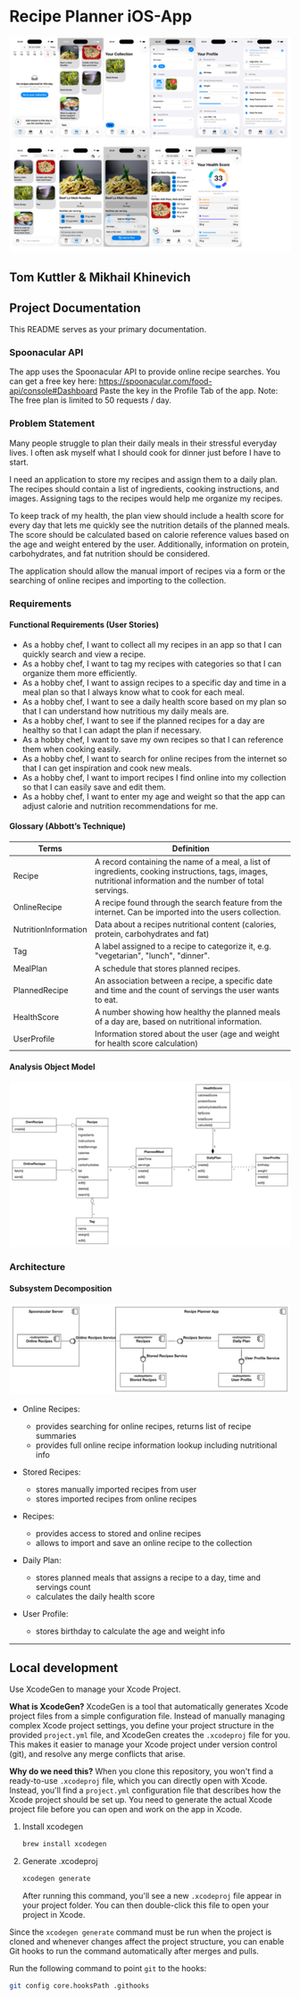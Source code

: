 # Recipe Planner iOS-App
![iOS-App](RecipePlanner.jpg)

## Tom Kuttler & Mikhail Khinevich

## Project Documentation

This README serves as your primary documentation.

### Spoonacular API
The app uses the Spoonacular API to provide online recipe searches.
You can get a free key here: https://spoonacular.com/food-api/console#Dashboard
Paste the key in the Profile Tab of the app.
Note: The free plan is limited to 50 requests / day.

### Problem Statement

Many people struggle to plan their daily meals in their stressful everyday lives.
I often ask myself what I should cook for dinner just before I have to start.

I need an application to store my recipes and assign them to a daily plan. The recipes should contain a list of ingredients, cooking instructions, and images.
Assigning tags to the recipes would help me organize my recipes.

To keep track of my health, the plan view should include a health score for every day that lets me quickly see the nutrition details of the planned meals.
The score should be calculated based on calorie reference values based on the age and weight entered by the user.
Additionally, information on protein, carbohydrates, and fat nutrition should be considered.

The application should allow the manual import of recipes via a form or the searching of online recipes and importing to the collection.

### Requirements

#### Functional Requirements (User Stories)

- As a hobby chef, I want to collect all my recipes in an app so that I can quickly search and view a recipe.
- As a hobby chef, I want to tag my recipes with categories so that I can organize them more efficiently.
- As a hobby chef, I want to assign recipes to a specific day and time in a meal plan so that I always know what to cook for each meal.
- As a hobby chef, I want to see a daily health score based on my plan so that I can understand how nutritious my daily meals are.
- As a hobby chef, I want to see if the planned recipes for a day are healthy so that I can adapt the plan if necessary.
- As a hobby chef, I want to save my own recipes so that I can reference them when cooking easily.
- As a hobby chef, I want to search for online recipes from the internet so that I can get inspiration and cook new meals.
- As a hobby chef, I want to import recipes I find online into my collection so that I can easily save and edit them.
- As a hobby chef, I want to enter my age and weight so that the app can adjust calorie and nutrition recommendations for me.

#### Glossary (Abbott’s Technique)

| Terms    | Definition      |
| ------------- | ------------- |
| Recipe | A record containing the name of a meal, a list of ingredients, cooking instructions, tags, images, nutritional information and the number of total servings. |
| OnlineRecipe | A recipe found through the search feature from the internet. Can be imported into the users collection. |
| NutritionInformation | Data about a recipes nutritional content (calories, protein, carbohydrates and fat) |
| Tag | A label assigned to a recipe to categorize it, e.g. "vegetarian", "lunch", "dinner". |
| MealPlan | A schedule that stores planned recipes. | 
| PlannedRecipe | An association between a recipe, a specific date and time and the count of servings the user wants to eat. |
| HealthScore | A number showing how healthy the planned meals of a day are, based on nutritional information. |
| UserProfile | Information stored about the user (age and weight for health score calculation) |

#### Analysis Object Model

![Analysis Object Model](AOM.png)

### Architecture

#### Subsystem Decomposition

![Subsystem Decomposition](SubsystemDecomp.png)

* Online Recipes:
    - provides searching for online recipes, returns list of recipe summaries
    - provides full online recipe information lookup including nutritional info

* Stored Recipes:
    - stores manually imported recipes from user
    - stores imported recipes from online recipes

* Recipes:
    - provides access to stored and online recipes
    - allows to import and save an online recipe to the collection

* Daily Plan:
    - stores planned meals that assigns a recipe to a day, time and servings count
    - calculates the daily health score

* User Profile:
    - stores birthday to calculate the age and weight info
---
## Local development
Use XcodeGen to manage your Xcode Project. 

**What is XcodeGen?** XcodeGen is a tool that automatically generates Xcode project files from a simple configuration file. Instead of manually managing complex Xcode project settings, you define your project structure in the provided `project.yml` file, and XcodeGen creates the `.xcodeproj` file for you. This makes it easier to manage your Xcode project under version control (git), and resolve any merge conflicts that arise.

**Why do we need this?** When you clone this repository, you won't find a ready-to-use `.xcodeproj` file, which you can directly open with Xcode. Instead, you'll find a `project.yml` configuration file that describes how the Xcode project should be set up. You need to generate the actual Xcode project file before you can open and work on the app in Xcode.

1. Install xcodegen
    ```bash
    brew install xcodegen
    ```
2. Generate .xcodeproj
    ```bash
    xcodegen generate
    ```
    
    After running this command, you'll see a new `.xcodeproj` file appear in your project folder. You can then double-click this file to open your project in Xcode.

Since the `xcodegen generate` command must be run when the project is cloned and whenever changes affect the project structure, you can enable Git hooks to run the command automatically after merges and pulls.

Run the following command to point `git` to the hooks:
```bash
git config core.hooksPath .githooks
```
